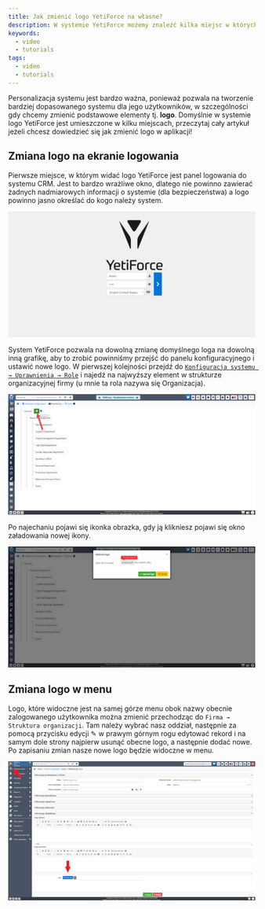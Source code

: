```yaml
---
title: Jak zmienić logo YetiForce na własne?
description: W systemie YetiForce możemy znaleźć kilka miejsc w których znajduje się domyślnie logo YetiForce, w jaki sposób możemy zmieniać loga na własne.
keywords:
  - video
  - tutorials
tags:
  - video
  - tutorials
---
```


Personalizacja systemu jest bardzo ważna, ponieważ pozwala na tworzenie bardziej dopasowanego systemu dla jego użytkowników, w szczególności gdy chcemy zmienić podstawowe elementy tj. **logo**. Domyślnie w systemie logo YetiForce jest umieszczone w kilku miejscach, przeczytaj cały artykuł jeżeli chcesz dowiedzieć się jak zmienić logo w aplikacji!

## Zmiana logo na ekranie logowania

Pierwsze miejsce, w którym widać logo YetiForce jest panel logowania do systemu CRM. Jest to bardzo wrażliwe okno, dlatego nie powinno zawierać żadnych nadmiarowych informacji o systemie (dla bezpieczeństwa) a logo powinno jasno określać do kogo należy system.

![how-to-change-logo-1.jpg](01-how-to-change-logo-1.jpg)

System YetiForce pozwala na dowolną zmianę domyślnego loga na dowolną inną grafikę, aby to zrobić powinniśmy przejść do panelu konfiguracyjnego i ustawić nowe logo. W pierwszej kolejności przejdź do [`Konfiguracja systemu → Uprawnienia → Role`](/administrator-guides/permissions/roles/) i najedź na najwyższy element w strukturze organizacyjnej firmy (u mnie ta rola nazywa się Organizacja).

![how-to-change-logo-2.jpg](01-how-to-change-logo-2.jpg)

Po najechaniu pojawi się ikonka obrazka, gdy ją klikniesz pojawi się okno załadowania nowej ikony.

![how-to-change-logo-3.jpg](01-how-to-change-logo-3.jpg)

## Zmiana logo w menu

Logo, które widoczne jest na samej górze menu obok nazwy obecnie zalogowanego użytkownika można zmienić przechodząc do `Firma → Struktura organizacji`. Tam należy wybrać nasz oddział, następnie za pomocą przycisku edycji ✎ w prawym górnym rogu edytować rekord i na samym dole strony najpierw usunąć obecne logo, a następnie dodać nowe. Po zapisaniu zmian nasze nowe logo będzie widoczne w menu.

![how-to-change-logo-4.jpg](01-how-to-change-logo-4.jpg)
